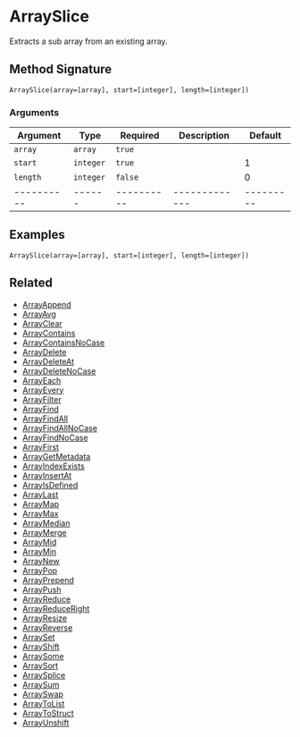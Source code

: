 # ArraySlice

Extracts a sub array from an existing array.

## Method Signature

```
ArraySlice(array=[array], start=[integer], length=[integer])
```

### Arguments

| Argument   | Type      | Required   | Description   | Default   |
| ---------- | --------- | ---------- | ------------- | --------- |
| `array`    | `array`   | `true`     |               |           |
| `start`    | `integer` | `true`     |               | 1         |
| `length`   | `integer` | `false`    |               | 0         |
| ---------- | ------    | ---------- | ------------- | --------- |

## Examples

```
ArraySlice(array=[array], start=[integer], length=[integer])
```

## Related

* [ArrayAppend](arrayappend.md)
* [ArrayAvg](arrayavg.md)
* [ArrayClear](arrayclear.md)
* [ArrayContains](arraycontains.md)
* [ArrayContainsNoCase](arraycontainsnocase.md)
* [ArrayDelete](arraydelete.md)
* [ArrayDeleteAt](arraydeleteat.md)
* [ArrayDeleteNoCase](arraydeletenocase.md)
* [ArrayEach](arrayeach.md)
* [ArrayEvery](arrayevery.md)
* [ArrayFilter](arrayfilter.md)
* [ArrayFind](arrayfind.md)
* [ArrayFindAll](arrayfindall.md)
* [ArrayFindAllNoCase](arrayfindallnocase.md)
* [ArrayFindNoCase](arrayfindnocase.md)
* [ArrayFirst](arrayfirst.md)
* [ArrayGetMetadata](arraygetmetadata.md)
* [ArrayIndexExists](arrayindexexists.md)
* [ArrayInsertAt](arrayinsertat.md)
* [ArrayIsDefined](arrayisdefined.md)
* [ArrayLast](arraylast.md)
* [ArrayMap](arraymap.md)
* [ArrayMax](arraymax.md)
* [ArrayMedian](arraymedian.md)
* [ArrayMerge](arraymerge.md)
* [ArrayMid](arraymid.md)
* [ArrayMin](arraymin.md)
* [ArrayNew](arraynew.md)
* [ArrayPop](arraypop.md)
* [ArrayPrepend](arrayprepend.md)
* [ArrayPush](arraypush.md)
* [ArrayReduce](arrayreduce.md)
* [ArrayReduceRight](arrayreduceright.md)
* [ArrayResize](arrayresize.md)
* [ArrayReverse](arrayreverse.md)
* [ArraySet](arrayset.md)
* [ArrayShift](arrayshift.md)
* [ArraySome](arraysome.md)
* [ArraySort](arraysort.md)
* [ArraySplice](arraysplice.md)
* [ArraySum](arraysum.md)
* [ArraySwap](arrayswap.md)
* [ArrayToList](arraytolist.md)
* [ArrayToStruct](arraytostruct.md)
* [ArrayUnshift](arrayunshift.md)
